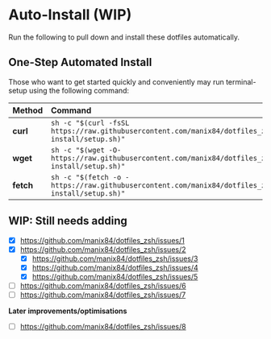 # Auto-Install (WIP)
Run the following to pull down and install these dotfiles automatically.

## One-Step Automated Install
Those who want to get started quickly and conveniently may run terminal-setup using the following command:

| Method    | Command                                                                                                   |
|:----------|:----------------------------------------------------------------------------------------------------------|
| **curl**  | `sh -c "$(curl -fsSL https://raw.githubusercontent.com/manix84/dotfiles_zsh/main/auto-install/setup.sh)"` |
| **wget**  | `sh -c "$(wget -O- https://raw.githubusercontent.com/manix84/dotfiles_zsh/main/auto-install/setup.sh)"`   |
| **fetch** | `sh -c "$(fetch -o - https://raw.githubusercontent.com/manix84/dotfiles_zsh/main/auto-install/setup.sh)"` |

## WIP: Still needs adding ##
- [x] https://github.com/manix84/dotfiles_zsh/issues/1
- [x] https://github.com/manix84/dotfiles_zsh/issues/2
  - [x] https://github.com/manix84/dotfiles_zsh/issues/3
  - [x] https://github.com/manix84/dotfiles_zsh/issues/4
  - [x] https://github.com/manix84/dotfiles_zsh/issues/5
- [ ] https://github.com/manix84/dotfiles_zsh/issues/6
- [ ] https://github.com/manix84/dotfiles_zsh/issues/7

**Later improvements/optimisations**
- [ ] https://github.com/manix84/dotfiles_zsh/issues/8

